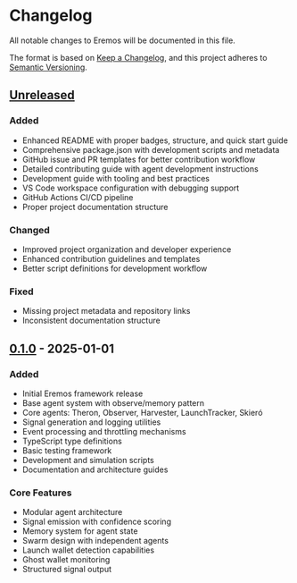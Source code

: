 # Changelog

All notable changes to Eremos will be documented in this file.

The format is based on [Keep a Changelog](https://keepachangelog.com/en/1.0.0/),
and this project adheres to [Semantic Versioning](https://semver.org/spec/v2.0.0.html).

## [Unreleased]

### Added
- Enhanced README with proper badges, structure, and quick start guide
- Comprehensive package.json with development scripts and metadata
- GitHub issue and PR templates for better contribution workflow
- Detailed contributing guide with agent development instructions
- Development guide with tooling and best practices
- VS Code workspace configuration with debugging support
- GitHub Actions CI/CD pipeline
- Proper project documentation structure

### Changed
- Improved project organization and developer experience
- Enhanced contribution guidelines and templates
- Better script definitions for development workflow

### Fixed
- Missing project metadata and repository links
- Inconsistent documentation structure

## [0.1.0] - 2025-01-01

### Added
- Initial Eremos framework release
- Base agent system with observe/memory pattern
- Core agents: Theron, Observer, Harvester, LaunchTracker, Skieró
- Signal generation and logging utilities
- Event processing and throttling mechanisms
- TypeScript type definitions
- Basic testing framework
- Development and simulation scripts
- Documentation and architecture guides

### Core Features
- Modular agent architecture
- Signal emission with confidence scoring  
- Memory system for agent state
- Swarm design with independent agents
- Launch wallet detection capabilities
- Ghost wallet monitoring
- Structured signal output

[unreleased]: https://github.com/EremosCore/Eremos/compare/v0.1.0...HEAD
[0.1.0]: https://github.com/EremosCore/Eremos/releases/tag/v0.1.0
